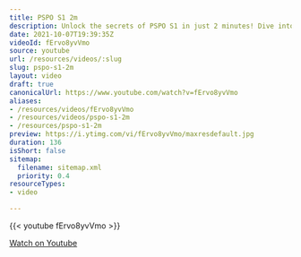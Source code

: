 ```yaml
---
title: PSPO S1 2m
description: Unlock the secrets of PSPO S1 in just 2 minutes! Dive into key insights and strategies to elevate your skills and knowledge. Don't miss out!
date: 2021-10-07T19:39:35Z
videoId: fErvo8yvVmo
source: youtube
url: /resources/videos/:slug
slug: pspo-s1-2m
layout: video
draft: true
canonicalUrl: https://www.youtube.com/watch?v=fErvo8yvVmo
aliases:
- /resources/videos/fErvo8yvVmo
- /resources/videos/pspo-s1-2m
- /resources/pspo-s1-2m
preview: https://i.ytimg.com/vi/fErvo8yvVmo/maxresdefault.jpg
duration: 136
isShort: false
sitemap:
  filename: sitemap.xml
  priority: 0.4
resourceTypes:
- video

---
```

{{< youtube fErvo8yvVmo >}} 
  
 [Watch on Youtube](https://www.youtube.com/watch?v=fErvo8yvVmo)
